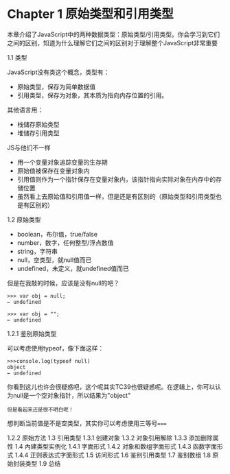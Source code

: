 # Chapter 1  原始类型和引用类型


本章介绍了JavaScript中的两种数据类型：原始类型/引用类型。你会学习到它们之间的区别，知道为什么理解它们之间的区别对于理解整个JavaScript非常重要

1.1 类型

JavaScript没有类这个概念，类型有：
- 原始类型，保存为简单数据值
- 引用类型，保存为对象，其本质为指向内存位置的引用。

其他语言用：
- 栈储存原始类型
- 堆储存引用类型

JS与他们不一样
- 用一个变量对象追踪变量的生存期
- 原始值被保存在变量对象内
- 引用值则作为一个指针保存在变量对象内，该指针指向实际对象在内存中的存储位置
- 虽然看上去原始值和引用值一样，但是还是有区别的（原始类型和引用类型也是有区别的）

1.2 原始类型

- boolean，布尔值，true/false
- number，数字，任何整型/浮点数值
- string，字符串
- null，空类型，就null值而已
- undefined，未定义，就undefined值而已

但是在我敲的时候，应该是没有null的吧？

```
>>> var obj = null;
← undefined

>>> var obj = "";
← undefined
```

1.2.1 鉴别原始类型

可以考虑使用typeof，像下面这样：


```
>>>console.log(typeof null)
object 
← undefined
```
你看到这儿也许会很疑惑吧，这个呢其实TC39也很疑惑呢。在逻辑上，你可以认为null是一个空对象指针，所以结果为"object"

`但是看起来还是很不明白呢！`

想判断当前值是不是空类型，其实你可以考虑使用三等号`===`

1.2.2 原始方法
1.3 引用类型
1.3.1 创建对象
1.3.2 对象引用解除
1.3.3 添加删除属性
1.4 內建类型实例化
1.4.1 字面形式
1.4.2 对象和数组字面形式
1.4.3 函数字面形式
1.4.4 正则表达式字面形式
1.5 访问形式
1.6 鉴别引用类型
1.7 鉴别数组
1.8 原始封装类型
1.9 总结